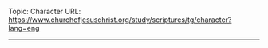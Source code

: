 Topic: Character
URL: https://www.churchofjesuschrist.org/study/scriptures/tg/character?lang=eng

---

